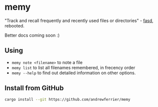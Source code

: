 # memy

"Track and recall frequently and recently used files or directories" - [fasd](https://github.com/clvv/fasd), rebooted.

Better docs coming soon :)

## Using

* `memy note <filename>` to note a file
* `memy list` to list all filenames remembered, in frecency order
* `memy --help` to find out detailed information on other options.

## Install from GitHub

```sh
cargo install --git https://github.com/andrewferrier/memy
```
